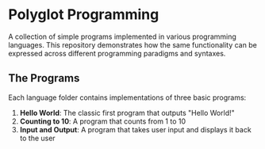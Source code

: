 # Polyglot Programming

A collection of simple programs implemented in various programming languages. This repository demonstrates how the same functionality can be expressed across different programming paradigms and syntaxes.

## The Programs

Each language folder contains implementations of three basic programs:

1. **Hello World**: The classic first program that outputs "Hello World!"
2. **Counting to 10**: A program that counts from 1 to 10
3. **Input and Output**: A program that takes user input and displays it back to the user



